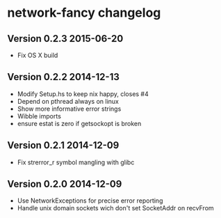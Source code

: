 # network-fancy changelog

## Version 0.2.3 2015-06-20

- Fix OS X build

## Version 0.2.2 2014-12-13

- Modify Setup.hs to keep nix happy, closes #4
- Depend on pthread always on linux
- Show more informative error strings
- Wibble imports
- ensure estat is zero if getsockopt is broken

## Version 0.2.1 2014-12-09

- Fix strerror_r symbol mangling with glibc

## Version 0.2.0 2014-12-09

- Use NetworkExceptions for precise error reporting
- Handle unix domain sockets wich don't set SocketAddr on recvFrom
